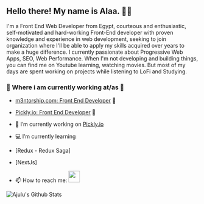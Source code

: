 <h2>Hello there! My name is Alaa. 👋🤓</h2>

<p>I'm a Front End Web Developer from Egypt, courteous and enthusiastic, self-motivated and hard-working Front-End developer with proven knowledge and experience in web development, seeking to join organization where I'll be able to apply my skills acquired over years to make a huge difference. I currently passionate about Progressive Web Apps, SEO, Web Performance. When I'm not developing and building things, you can find me on Youtube learning, watching movies. But most of my days are spent working on projects while listening to LoFi and Studying.</p>

### 💼 Where i am currently working at/as 💼 

- [m3ntorship.com: Front End Developer](https://m3ntorship.com/) 🌱
- [Pickly.io: Front End Developer](https://pickly-frontend-dev.m3ntorship.net/) 🚀

- 🔭 I’m currently working on  <a href="Pickly.io">Pickly.io</a>
- 💻 I’m currently learning 
- [Redux - Redux Saga]
- [NextJs]

- 📫 How to reach me: <a href="https://www.linkedin.com/in/alaasaedy/"><img height="30" src="https://github.com/WaylonWalker/WaylonWalker/blob/main/icon/linkedin.png?raw=true"></a>

![Ajulu's Github Stats](https://github-readme-stats.vercel.app/api?username=AlaaSaedy&show_icons=true&theme=radical)
